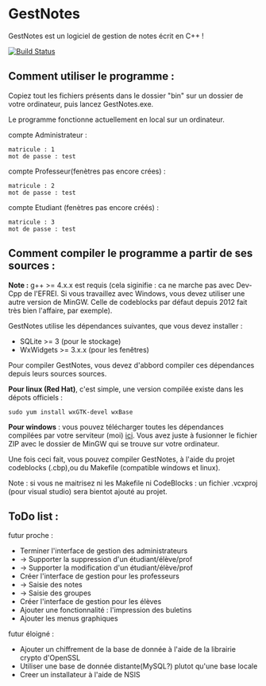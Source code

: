 # GestNotes
GestNotes est un logiciel de gestion de notes écrit en C++ !

[![Build Status](https://travis-ci.org/gusfl/GestNotes.svg)](https://travis-ci.org/gusfl/GestNotes)

## Comment utiliser le programme : 

Copiez tout les fichiers présents dans le dossier "bin" sur un dossier de votre ordinateur, puis lancez GestNotes.exe.

Le programme fonctionne actuellement en local sur un ordinateur. 

compte Administrateur : 
```console
matricule : 1
mot de passe : test
```

compte Professeur(fenètres pas encore crées) : 
```console
matricule : 2
mot de passe : test
```

compte Etudiant (fenètres pas encore créés) : 
```console
matricule : 3
mot de passe : test
```

## Comment compiler le programme a partir de ses sources : 
**Note :**  g++ >= 4.x.x  est requis (cela siginifie : ca ne marche pas avec Dev-Cpp de l'EFREI. Si vous travaillez avec Windows, vous devez utiliser une autre version de MinGW. Celle de codeblocks par défaut depuis 2012 fait très bien l'affaire, par exemple).


GestNotes utilise les dépendances suivantes, que vous devez installer : 
- SQLite >= 3 (pour le stockage)
- WxWidgets >= 3.x.x (pour les fenêtres)

Pour compiler GestNotes, vous devez d'abbord compiler ces dépendances depuis leurs sources sources. 

**Pour linux (Red Hat)**, c'est simple, une version compilée existe dans les dépots officiels : 
 ```console 
sudo yum install wxGTK-devel wxBase
```
**Pour windows** : 
vous pouvez télécharger toutes les dépendances compilées par votre serviteur (moi) [ici](https://mega.co.nz/#!F5EXzJpY!6W0L0zBizfhRYERPQND_8xvTLXvH4b509XSRd61qLqU). Vous avez juste à fusionner le fichier ZIP avec le dossier de MinGW qui se trouve sur votre ordinateur. 

Une fois ceci fait, vous pouvez compiler GestNotes, à l'aide du projet codeblocks (.cbp),ou du Makefile (compatible windows et linux).

Note : si vous ne maitrisez ni les Makefile ni CodeBlocks : un fichier .vcxproj (pour visual studio) sera bientot ajouté au projet.


## ToDo list : 

futur proche :
* Terminer l'interface de gestion des administrateurs
* -> Supporter la suppression d'un étudiant/élève/prof
* -> Supporter la modification d'un étudiant/élève/prof
* Créer l'interface de gestion pour les professeurs
* -> Saisie des notes
* -> Saisie des groupes
* Créer l'interface de gestion pour les élèves
* Ajouter une fonctionnalité : l'impression des buletins
* Ajouter les menus graphiques



futur éloigné : 
* Ajouter un chiffrement de la base de donnée à l'aide de la librairie crypto d'OpenSSL
* Utiliser une base de donnée distante(MySQL?) plutot qu'une base locale 
* Creer un installateur à l'aide de NSIS

